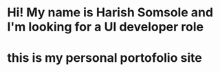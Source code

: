 # Hi! My name is Harish Somsole and I'm looking for a UI developer role

# this is my personal portofolio site 
